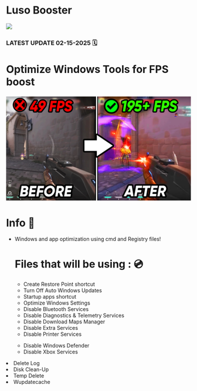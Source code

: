 # Luso Booster
![](https://github.com/henridevv/LUSO-BOOSTER/blob/main/lusobooster.gif)

### LATEST UPDATE 02-15-2025 🗓

# Optimize Windows Tools for FPS boost
### ![](https://github.com/henridevv/LUSO-BOOSTER/blob/main/fpsboost.jpg)
# Info 📝
<ul><li>Windows and app optimization using cmd and Registry files!</li>

# Files that will be using : 💿
<ul><li>Create Restore Point shortcut</li><li>Turn Off Auto Windows Updates</li><li>Startup apps shortcut</li><li>Optimize Windows Settings</li><li>Disable Bluetooth Services</li><li>Disable Diagnostics & Telemetry Services</li><li>Disable Download Maps Manager</li><li>Disable Extra Services</li>
<li>Disable Printer Services</li></ul><ul><li>Disable Windows Defender</li><li>Disable Xbox Services</li></ul></ul></li><li>Delete Log</li></ul></li><li>Disk Clean-Up </li></ul></li><li>Temp Delete</li></ul></li><li>Wupdatecache</li></ul>
